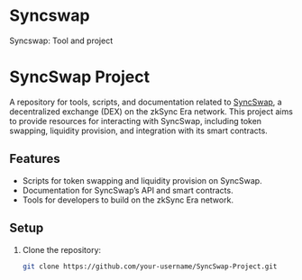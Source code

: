 # Syncswap
Syncswap: Tool and project
# SyncSwap Project

A repository for tools, scripts, and documentation related to [SyncSwap](https://syncswap.xyz), a decentralized exchange (DEX) on the zkSync Era network. This project aims to provide resources for interacting with SyncSwap, including token swapping, liquidity provision, and integration with its smart contracts.

## Features
- Scripts for token swapping and liquidity provision on SyncSwap.
- Documentation for SyncSwap’s API and smart contracts.
- Tools for developers to build on the zkSync Era network.

## Setup
1. Clone the repository:
   ```bash
   git clone https://github.com/your-username/SyncSwap-Project.git
   
